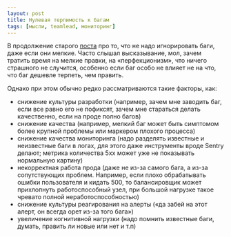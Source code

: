 ```yaml
---
layout: post
title: Нулевая терпимость к багам
tags: [мысли, teamlead, мониторинг]
---
```

В продолжение старого [поста](/2020/04/30/bugs.html) про то, что не надо игнорировать баги, даже если они мелкие. Часто слышал высказывание, мол, зачем тратить время на мелкие правки, на «перфекционизм», что ничего страшного не случится, особенно если баг особо не влияет не на что, что баг дешевле терпеть, чем править.

Однако при этом обычно редко рассматриваются такие факторы, как:

- снижение культуры разработки (например, зачем мне заводить баг, если все равно его не пофиксят, зачем мне стараться делать качественно, если на проде полно багов)
- снижение качества (например, мелкий баг может быть симптомом более крупной проблемы или маркером плохого процесса)
- снижение качества мониторинга (надо разделять известные и неизвестные баги в логах, для этого даже инструменты вроде Sentry делают; метрика количества 5xx может уже не показывать нормальную картину)
- некорректная работа прода (даже не из-за самого бага, а из-за сопутствующих проблем. Например, если плохо обрабатывать ошибки пользователя и кидать 500, то балансировщик может прихлопнуть работоспособный узел, при большой нагрузке такое чревато полной неработоспособностью)
- снижение культуры реагирования на алерты («да забей на этот алерт, он всегда орет из-за того бага»)
- увеличение когнитивной нагрузки (надо помнить известные баги, думать, править ли новые или нет и т.п)


